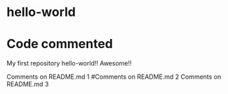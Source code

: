 # hello-world

# Code commented

My first repository hello-world!!
Awesome!!


Comments on README.md 1
#Comments on README.md 2
Comments on README.md 3
